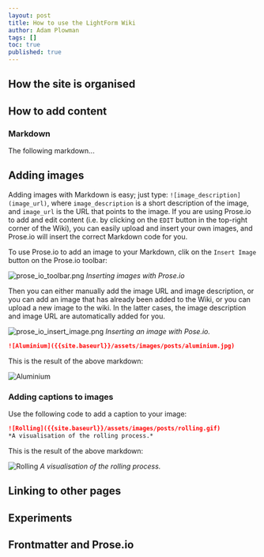 ```yaml
---
layout: post
title: How to use the LightForm Wiki
author: Adam Plowman
tags: []
toc: true
published: true
---
```

## How the site is organised

## How to add content

### Markdown

The following markdown...

## Adding images

Adding images with Markdown is easy; just type: `![image_description](image_url)`, where `image_description` is a short description of the image, and `image_url` is the URL that points to the image. If you are using Prose.io to add and edit content (i.e. by clicking on the `EDIT` button in the top-right corner of the Wiki), you can easily upload and insert your own images, and Prose.io will insert the correct Markdown code for you.

To use Prose.io to add an image to your Markdown, clik on the `Insert Image` button on the Prose.io toolbar:

![prose_io_toolbar.png]({{site.baseurl}}/assets/images/posts/prose_io_toolbar.png)
*Inserting images with Prose.io*

Then you can either manually add the image URL and image description, or you can add an image that has already been added to the Wiki, or you can upload a new image to the wiki. In the latter cases, the image description and image URL are automatically added for you.

![prose_io_insert_image.png]({{site.baseurl}}/assets/images/posts/prose_io_insert_image.png)
*Inserting an image with Pose.io.*

```markdown
![Aluminium]({{site.baseurl}}/assets/images/posts/aluminium.jpg)
```
This is the result of the above markdown:

![Aluminium]({{site.baseurl}}/assets/images/posts/aluminium.jpg)

### Adding captions to images

Use the following code to add a caption to your image:

```markdown
![Rolling]({{site.baseurl}}/assets/images/posts/rolling.gif)
*A visualisation of the rolling process.*
```

This is the result of the above markdown:

![Rolling]({{site.baseurl}}/assets/images/posts/rolling.gif)
*A visualisation of the rolling process.*

## Linking to other pages

## Experiments

## Frontmatter and Prose.io
